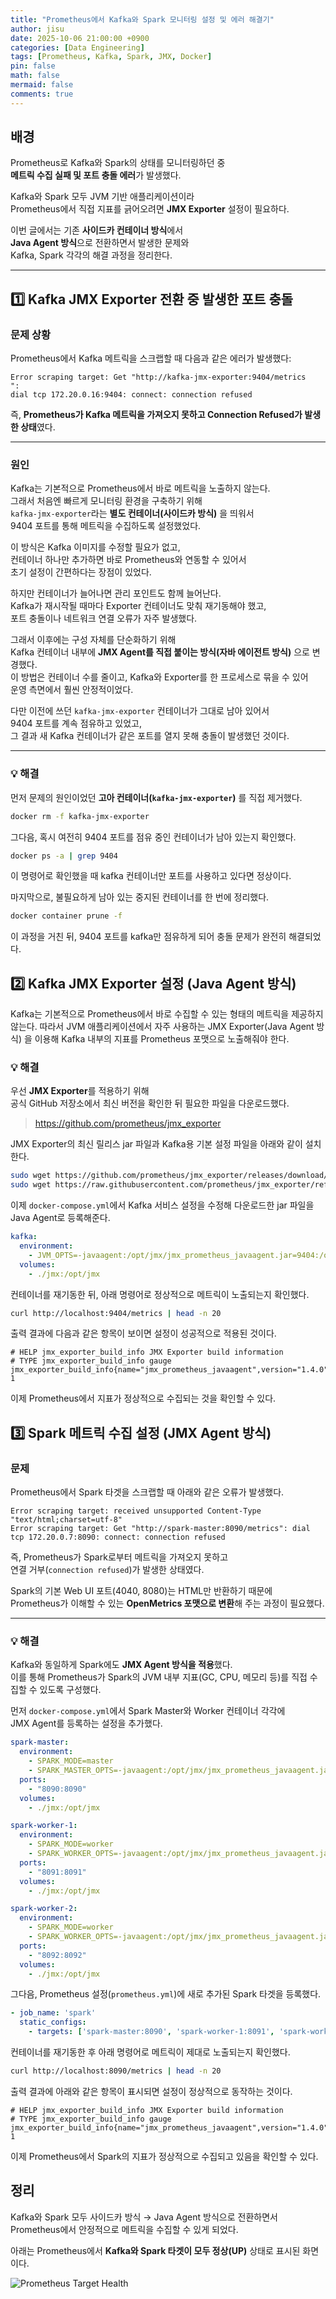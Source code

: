 ```yaml
---
title: "Prometheus에서 Kafka와 Spark 모니터링 설정 및 에러 해결기"
author: jisu
date: 2025-10-06 21:00:00 +0900
categories: [Data Engineering]
tags: [Prometheus, Kafka, Spark, JMX, Docker]
pin: false
math: false
mermaid: false
comments: true
---
```


## 배경
Prometheus로 Kafka와 Spark의 상태를 모니터링하던 중  
**메트릭 수집 실패 및 포트 충돌 에러**가 발생했다.  

Kafka와 Spark 모두 JVM 기반 애플리케이션이라  
Prometheus에서 직접 지표를 긁어오려면 **JMX Exporter** 설정이 필요하다.  

이번 글에서는 기존 **사이드카 컨테이너 방식**에서  
**Java Agent 방식**으로 전환하면서 발생한 문제와  
Kafka, Spark 각각의 해결 과정을 정리한다.

---

## 1️⃣ Kafka JMX Exporter 전환 중 발생한 포트 충돌 

### 문제 상황

Prometheus에서 Kafka 메트릭을 스크랩할 때 다음과 같은 에러가 발생했다:

```
Error scraping target: Get "http://kafka-jmx-exporter:9404/metrics
":
dial tcp 172.20.0.16:9404: connect: connection refused
```

즉, **Prometheus가 Kafka 메트릭을 가져오지 못하고 Connection Refused가 발생한 상태**였다.  

---

### 원인 
Kafka는 기본적으로 Prometheus에서 바로 메트릭을 노출하지 않는다.  
그래서 처음엔 빠르게 모니터링 환경을 구축하기 위해  
`kafka-jmx-exporter`라는 **별도 컨테이너(사이드카 방식)** 을 띄워서  
9404 포트를 통해 메트릭을 수집하도록 설정했었다.  

이 방식은 Kafka 이미지를 수정할 필요가 없고,  
컨테이너 하나만 추가하면 바로 Prometheus와 연동할 수 있어서  
초기 설정이 간편하다는 장점이 있었다.  

하지만 컨테이너가 늘어나면 관리 포인트도 함께 늘어난다.  
Kafka가 재시작될 때마다 Exporter 컨테이너도 맞춰 재기동해야 했고,  
포트 충돌이나 네트워크 연결 오류가 자주 발생했다.  

그래서 이후에는 구성 자체를 단순화하기 위해  
Kafka 컨테이너 내부에 **JMX Agent를 직접 붙이는 방식(자바 에이전트 방식)** 으로 변경했다.  
이 방법은 컨테이너 수를 줄이고, Kafka와 Exporter를 한 프로세스로 묶을 수 있어  
운영 측면에서 훨씬 안정적이었다.  

다만 이전에 쓰던 `kafka-jmx-exporter` 컨테이너가 그대로 남아 있어서  
9404 포트를 계속 점유하고 있었고,  
그 결과 새 Kafka 컨테이너가 같은 포트를 열지 못해 충돌이 발생했던 것이다.

---

### 💡 해결

먼저 문제의 원인이었던 **고아 컨테이너(`kafka-jmx-exporter`)** 를 직접 제거했다.  

```bash
docker rm -f kafka-jmx-exporter
```

그다음, 혹시 여전히 9404 포트를 점유 중인 컨테이너가 남아 있는지 확인했다.

```bash
docker ps -a | grep 9404
```
이 명령어로 확인했을 때 kafka 컨테이너만 포트를 사용하고 있다면 정상이다.

마지막으로, 불필요하게 남아 있는 중지된 컨테이너를 한 번에 정리했다.

```bash
docker container prune -f
```

이 과정을 거친 뒤,
9404 포트를 kafka만 점유하게 되어 충돌 문제가 완전히 해결되었다.

## 2️⃣ Kafka JMX Exporter 설정 (Java Agent 방식)

Kafka는 기본적으로 Prometheus에서 바로 수집할 수 있는 형태의 메트릭을 제공하지 않는다.
따라서 JVM 애플리케이션에서 자주 사용하는 JMX Exporter(Java Agent 방식) 을 이용해
Kafka 내부의 지표를 Prometheus 포맷으로 노출해줘야 한다.

### 💡 해결

우선 **JMX Exporter**를 적용하기 위해  
공식 GitHub 저장소에서 최신 버전을 확인한 뒤 필요한 파일을 다운로드했다.  

> https://github.com/prometheus/jmx_exporter

JMX Exporter의 최신 릴리스 jar 파일과
Kafka용 기본 설정 파일을 아래와 같이 설치한다.

```bash
sudo wget https://github.com/prometheus/jmx_exporter/releases/download/1.4.0/jmx_prometheus_javaagent-1.4.0.jar -O jmx/jmx_prometheus_javaagent.jar
sudo wget https://raw.githubusercontent.com/prometheus/jmx_exporter/refs/heads/main/examples/kafka-2_0_0.yml -O jmx/config.yml
```

이제 `docker-compose.yml`에서 Kafka 서비스 설정을 수정해
다운로드한 jar 파일을 Java Agent로 등록해준다.


```yaml
kafka:
  environment:
    - JVM_OPTS=-javaagent:/opt/jmx/jmx_prometheus_javaagent.jar=9404:/opt/jmx/config.yml
  volumes:
    - ./jmx:/opt/jmx
```

컨테이너를 재기동한 뒤, 아래 명령어로 정상적으로 메트릭이 노출되는지 확인했다.

```bash
curl http://localhost:9404/metrics | head -n 20
```

출력 결과에 다음과 같은 항목이 보이면 설정이 성공적으로 적용된 것이다.

```
# HELP jmx_exporter_build_info JMX Exporter build information
# TYPE jmx_exporter_build_info gauge
jmx_exporter_build_info{name="jmx_prometheus_javaagent",version="1.4.0"} 1
```

이제 Prometheus에서 지표가 정상적으로 수집되는 것을 확인할 수 있다.

## 3️⃣ Spark 메트릭 수집 설정 (JMX Agent 방식)

### 문제

Prometheus에서 Spark 타겟을 스크랩할 때 아래와 같은 오류가 발생했다.

```
Error scraping target: received unsupported Content-Type "text/html;charset=utf-8"
Error scraping target: Get "http://spark-master:8090/metrics": dial tcp 172.20.0.7:8090: connect: connection refused
```

즉, Prometheus가 Spark로부터 메트릭을 가져오지 못하고  
연결 거부(`connection refused`)가 발생한 상태였다.  

Spark의 기본 Web UI 포트(4040, 8080)는 HTML만 반환하기 때문에  
Prometheus가 이해할 수 있는 **OpenMetrics 포맷으로 변환**해 주는 과정이 필요했다.  

---

### 💡 해결

Kafka와 동일하게 Spark에도 **JMX Agent 방식을 적용**했다.  
이를 통해 Prometheus가 Spark의 JVM 내부 지표(GC, CPU, 메모리 등)를 직접 수집할 수 있도록 구성했다.  

먼저 `docker-compose.yml`에서 Spark Master와 Worker 컨테이너 각각에  
JMX Agent를 등록하는 설정을 추가했다.  

```yaml
spark-master:
  environment:
    - SPARK_MODE=master
    - SPARK_MASTER_OPTS=-javaagent:/opt/jmx/jmx_prometheus_javaagent.jar=8090:/opt/jmx/config.yml
  ports:
    - "8090:8090"
  volumes:
    - ./jmx:/opt/jmx

spark-worker-1:
  environment:
    - SPARK_MODE=worker
    - SPARK_WORKER_OPTS=-javaagent:/opt/jmx/jmx_prometheus_javaagent.jar=8091:/opt/jmx/config.yml
  ports:
    - "8091:8091"
  volumes:
    - ./jmx:/opt/jmx

spark-worker-2:
  environment:
    - SPARK_MODE=worker
    - SPARK_WORKER_OPTS=-javaagent:/opt/jmx/jmx_prometheus_javaagent.jar=8092:/opt/jmx/config.yml
  ports:
    - "8092:8092"
  volumes:
    - ./jmx:/opt/jmx

```

그다음, Prometheus 설정(`prometheus.yml`)에 새로 추가된 Spark 타겟을 등록했다.

```yaml
- job_name: 'spark'
  static_configs:
    - targets: ['spark-master:8090', 'spark-worker-1:8091', 'spark-worker-2:8092']
```

컨테이너를 재기동한 후 아래 명령어로 메트릭이 제대로 노출되는지 확인했다.

```bash
curl http://localhost:8090/metrics | head -n 20
```
출력 결과에 아래와 같은 항목이 표시되면 설정이 정상적으로 동작하는 것이다.

```
# HELP jmx_exporter_build_info JMX Exporter build information
# TYPE jmx_exporter_build_info gauge
jmx_exporter_build_info{name="jmx_prometheus_javaagent",version="1.4.0"} 1
```

이제 Prometheus에서 Spark의 지표가 정상적으로 수집되고 있음을 확인할 수 있다.

## 정리
Kafka와 Spark 모두
사이드카 방식 → Java Agent 방식으로 전환하면서
Prometheus에서 안정적으로 메트릭을 수집할 수 있게 되었다.

아래는 Prometheus에서 **Kafka와 Spark 타겟이 모두 정상(UP)** 상태로 표시된 화면이다.

![Prometheus Target Health](<img width="2559" height="1336" alt="image (2)" src="https://github.com/user-attachments/assets/b5a2e963-b5cc-44ba-ac41-bde317635ad6" />)

